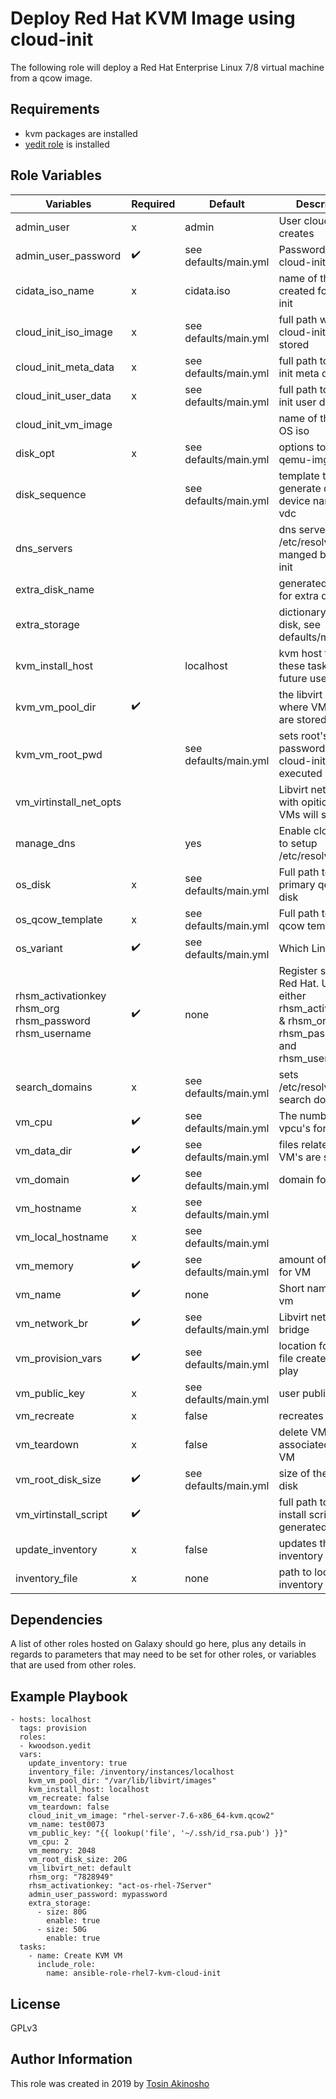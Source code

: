 Deploy Red Hat KVM Image using cloud-init
=========

The following role will deploy a Red Hat Enterprise Linux 7/8 virtual machine from a qcow image.

Requirements
------------
* kvm packages are installed
* [yedit role](https://github.com/kwoodson/ansible-role-yedit) is installed 

Role Variables
--------------

|Variables                                              |Required          |Default              |Description                                                                                            |
|-------------------------------------------------------|------------------|---------------------|-------------------------------------------------------------------------------------------------------|
|admin_user                                             |x                 |admin                |User cloud-init creates                                                                                |
|admin_user_password                                    |:heavy_check_mark:|see defaults/main.yml|Password for the cloud-init user                                                                       |
|cidata_iso_name                                        |x                 |cidata.iso           |name of the iso created for cloud-init                                                                 |
|cloud_init_iso_image                                   |x                 |see defaults/main.yml|full path where the cloud-init iso is stored                                                           |
|cloud_init_meta_data                                   |x                 |see defaults/main.yml|full path to cloud-init meta data file                                                                 |
|cloud_init_user_data                                   |x                 |see defaults/main.yml|full path to cloud-init user data file                                                                 |
|cloud_init_vm_image                                    |                  |                     |name of the qcow OS iso                                                                                |
|disk_opt                                               |x                 |see defaults/main.yml|options to pass to qemu-img                                                                            |
|disk_sequence                                          |                  |see defaults/main.yml|template to generate disk device names, e.g. vdc                                                       |
|dns_servers                                            |                  |                     |dns servers for /etc/resolv manged by cloud-init                                                       |
|extra_disk_name                                        |                  |                     |generated prefix for extra disk name                                                                   |
|extra_storage                                          |                  |                     |dictionary of extra disk, see defaults/main.yml                                                        |
|kvm_install_host                                       |                  |localhost            |kvm host to run these tasks on, for future use.                                                        |
|kvm_vm_pool_dir                                        |:heavy_check_mark:|                     |the libvirt pool where VM images are stored                                                            |
|kvm_vm_root_pwd                                        |                  |see defaults/main.yml|sets root's password when cloud-init is executed                                                       |
|vm_virtinstall_net_opts                                |                  |                     |Libvirt network with opitions that VMs will sit on                                                     |
|manage_dns                                             |                  |yes                  |Enable cloud-init to setup /etc/resolv.conf                                                            |
|os_disk                                                |x                 |see defaults/main.yml|Full path to the OS primary qcow2 disk                                                                 |
|os_qcow_template                                       |x                 |see defaults/main.yml|Full path to the OS qcow template                                                                      |
|os_variant                                             |:heavy_check_mark:|see defaults/main.yml|Which  Linux distro                                                                                    |
|rhsm_activationkey rhsm_org rhsm_password rhsm_username|:heavy_check_mark:|none                 |Register system to Red Hat. Use either rhsm_activationkey & rhsm_org or rhsm_password and rhsm_username|
|search_domains                                         |x                 |see defaults/main.yml|sets /etc/resolv.conf search domains                                                                   |
|vm_cpu                                                 |:heavy_check_mark:|see defaults/main.yml|The number of vpcu's for the VM                                                                        |
|vm_data_dir                                            |:heavy_check_mark:|see defaults/main.yml|files related to VM's are stored                                                                       |
|vm_domain                                              |:heavy_check_mark:|see defaults/main.yml|domain for the VM                                                                                      |
|vm_hostname                                            |x                 |see defaults/main.yml|                                                                                                       |
|vm_local_hostname                                      |x                 |see defaults/main.yml|                                                                                                       |
|vm_memory                                              |:heavy_check_mark:|see defaults/main.yml|amount of memory for VM                                                                                |
|vm_name                                                |:heavy_check_mark:|none                 |Short name of the vm                                                                                   |
|vm_network_br                                          |:heavy_check_mark:|see defaults/main.yml|Libvirt network bridge                                                                                 |
|vm_provision_vars                                      |:heavy_check_mark:|see defaults/main.yml|location for vars file created during play                                                             |
|vm_public_key                                          |x                 |see defaults/main.yml|user public key                                                                                        |
|vm_recreate                                            |x                 |false                |recreates VM                                                                                           |
|vm_teardown                                            |x                 |false                |delete VM and associated files VM                                                                      |
|vm_root_disk_size                                      |:heavy_check_mark:|see defaults/main.yml|size of the OS root disk                                                                               |
|vm_virtinstall_script                                  |:heavy_check_mark:|                     |full path to virt-install script generated                                                             |
|update_inventory                                       |x                 |false                |updates the static inventory file                                                                      |
|inventory_file                                         |x                 |none                 |path to local inventory file                                                                           |


Dependencies
------------

A list of other roles hosted on Galaxy should go here, plus any details in regards to parameters that may need to be set for other roles, or variables that are used from other roles.

Example Playbook
----------------
```
- hosts: localhost
  tags: provision
  roles:
  - kwoodson.yedit
  vars:
    update_inventory: true
    inventory_file: /inventory/instances/localhost
    kvm_vm_pool_dir: "/var/lib/libvirt/images"
    kvm_install_host: localhost
    vm_recreate: false
    vm_teardown: false
    cloud_init_vm_image: "rhel-server-7.6-x86_64-kvm.qcow2"
    vm_name: test0073
    vm_public_key: "{{ lookup('file', '~/.ssh/id_rsa.pub') }}"
    vm_cpu: 2
    vm_memory: 2048
    vm_root_disk_size: 20G
    vm_libvirt_net: default
    rhsm_org: "7828949"
    rhsm_activationkey: "act-os-rhel-7Server"
    admin_user_password: mypassword
    extra_storage:
      - size: 80G
        enable: true
      - size: 50G
        enable: true
  tasks:
    - name: Create KVM VM
      include_role:
        name: ansible-role-rhel7-kvm-cloud-init
```

License
-------
GPLv3


Author Information
------------------

This role was created in 2019 by [Tosin Akinosho](http://github.com/tosin2013)
